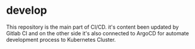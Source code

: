 # develop

This repository is the main part of CI/CD. it's content been updated by Gitlab CI and on the other side it's also connected to ArgoCD for automate development process to Kubernetes Cluster.
